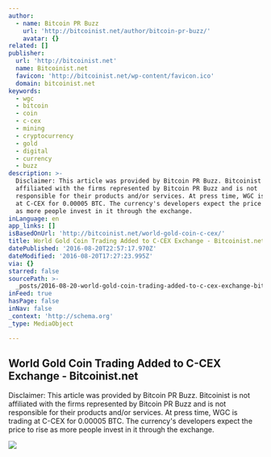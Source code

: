 ```yaml
---
author:
  - name: Bitcoin PR Buzz
    url: 'http://bitcoinist.net/author/bitcoin-pr-buzz/'
    avatar: {}
related: []
publisher:
  url: 'http://bitcoinist.net'
  name: Bitcoinist.net
  favicon: 'http://bitcoinist.net/wp-content/favicon.ico'
  domain: bitcoinist.net
keywords:
  - wgc
  - bitcoin
  - coin
  - c-cex
  - mining
  - cryptocurrency
  - gold
  - digital
  - currency
  - buzz
description: >-
  Disclaimer: This article was provided by Bitcoin PR Buzz. Bitcoinist is not
  affiliated with the firms represented by Bitcoin PR Buzz and is not
  responsible for their products and/or services. At press time, WGC is trading
  at C-CEX for 0.00005 BTC. The currency's developers expect the price to rise
  as more people invest in it through the exchange.
inLanguage: en
app_links: []
isBasedOnUrl: 'http://bitcoinist.net/world-gold-coin-c-cex/'
title: World Gold Coin Trading Added to C-CEX Exchange - Bitcoinist.net
datePublished: '2016-08-20T22:57:17.970Z'
dateModified: '2016-08-20T17:27:23.995Z'
via: {}
starred: false
sourcePath: >-
  _posts/2016-08-20-world-gold-coin-trading-added-to-c-cex-exchange-bitcoinist.md
inFeed: true
hasPage: false
inNav: false
_context: 'http://schema.org'
_type: MediaObject

---
```

<article style=""><h1>World Gold Coin Trading Added to C-CEX Exchange - Bitcoinist.net</h1><p>Disclaimer: This article was provided by Bitcoin PR Buzz. Bitcoinist is not affiliated with the firms represented by Bitcoin PR Buzz and is not responsible for their products and/or services. At press time, WGC is trading at C-CEX for 0.00005 BTC. The currency's developers expect the price to rise as more people invest in it through the exchange.</p><img src="http://bitcoinist.net/wp-content/uploads/2016/08/WGC-PR-Buzz-cover.png" /></article>